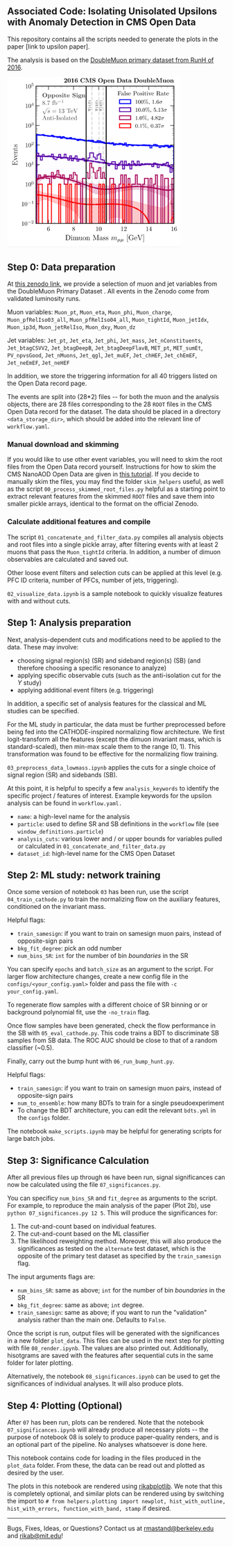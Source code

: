 ## Associated Code: Isolating Unisolated Upsilons with Anomaly Detection in CMS Open Data

This repository contains all the scripts needed to generate the plots in the paper [link to upsilon paper].

The analysis is based on the [DoubleMuon primary dataset from RunH of 2016](https://opendata.cern.ch/record/30555).

<img src="https://github.com/hep-lbdl/dimuonAD/blob/main/plots/png_render.png" alt="drawing" style="width:400px;"/>


## Step 0: Data preparation
At [this zenodo link](https://zenodo.org/records/14618719), we provide a selection of muon and jet variables from the DoubleMuon Primary Dataset . All events in the Zenodo come from validated luminosity runs. 

Muon variables: `Muon_pt`, `Muon_eta`, `Muon_phi`, `Muon_charge`, `Muon_pfRelIso03_all`, `Muon_pfRelIso04_all`, `Muon_tightId`, `Muon_jetIdx`, `Muon_ip3d`, `Muon_jetRelIso`, `Muon_dxy`, `Muon_dz`
 
Jet variables: `Jet_pt`, `Jet_eta`, `Jet_phi`, `Jet_mass`, `Jet_nConstituents`, `Jet_btagCSVV2`, `Jet_btagDeepB`, `Jet_btagDeepFlavB`, `MET_pt`, `MET_sumEt`, `PV_npvsGood`, `Jet_nMuons`, `Jet_qgl`, `Jet_muEF`, `Jet_chHEF`, `Jet_chEmEF`, `Jet_neEmEF`, `Jet_neHEF`

In addition, we store the triggering information for all 40 triggers listed on the Open Data record page. 
    
The events are split into (28*2) files -- for both the muon and the analysis objects, there are 28 files corresponding to the 28 `ROOT` files in the CMS Open Data record for the dataset. The data should be placed in a directory `<data_storage_dir>`, which should be added into the relevant line of `workflow.yaml`.

### Manual download and skimming
    
If you would like to use other event variables, you will need to skim the root files from the Open Data record yourself. Instructions for how to skim the CMS NanoAOD Open Data are given in [this tutorial](https://opendata.cern.ch/docs/cms-getting-started-nanoaod). If you decide to manually skim the files, you may find the folder `skim_helpers` useful, as well as the script `00_process_skimmed_root_files.py` helpful as a starting point to extract relevant features from the skimmed `ROOT` files and save them into smaller pickle arrays, identical to the format on the official Zenodo.

### Calculate additional features and compile
The script `01_concatenate_and_filter_data.py` compiles all analysis objects and root files into a single pickle array, after filtering events with at least 2 muons that pass the `Muon_tightId` criteria. In addition, a number of dimuon observables are calculated and saved out.

Other loose event filters and selection cuts can be applied at this level (e.g. PFC ID criteria, number of PFCs, number of jets, triggering).

 `02_visualize_data.ipynb` is a sample notebook to quickly visualize features with and without cuts.

## Step 1: Analysis preparation
Next, analysis-dependent cuts and modifications need to be applied to the data. These may involve:

- choosing signal region(s) (SR) and sideband region(s) (SB) (and therefore choosing a specific resonance to analyze)
- applying specific observable cuts (such as the anti-isolation cut for the $\Upsilon$ study)
- applying additional event filters (e.g. triggering)

In addition, a specific set of analysis features for the classical and ML studies can be specified. 

For the ML study in particular, the data must be further preprocessed before being fed into the CATHODE-inspired normalizing flow architecture. We first logit-transform all the features (except the dimuon invariant mass, which is standard-scaled), then min-max scale them to the range (0, 1). This transformation was found to be effective for the normalizing flow training. 

`03_preprocess_data_lowmass.ipynb` applies the cuts for a single choice of signal region (SR) and sidebands (SB).

At this point, it is helpful to specify a few `analysis_keywords` to identify the specific project / features of interest. Example keywords for the upsilon analysis can be found in `workflow.yaml.` 
- `name`: a high-level name for the analysis
- `particle`: used to define SR and SB definitions in the `workflow` file (see `window_definitions.particle`)
- `analysis_cuts`: various lower and / or upper bounds for variables pulled or calculated in `01_concatenate_and_filter_data.py`
- `dataset_id`: high-level name for the CMS Open Dataset

## Step 2: ML study: network training

Once some version of notebook `03` has been run, use the script `04_train_cathode.py` to train the normalizing flow on the auxiliary features, conditioned on the invariant mass.

Helpful flags:
- `train_samesign`: if you want to train on samesign muon pairs, instead of opposite-sign pairs
- `bkg_fit_degree`: pick an odd number
- `num_bins_SR`: `int` for the number of bin *boundaries* in the SR

You can specify `epochs` and `batch_size` as an argument to the script. For larger flow architecture changes, create a new config file in the `configs/<your_config.yaml>` folder and pass the file with `-c your_config.yaml`.

To regenerate flow samples with a different choice of SR binning or or background polynomial fit, use the `-no_train` flag.

Once flow samples have been generated, check the flow performance in the SB with `05_eval_cathode.py`. This code trains a BDT to discriminate SB samples from SB data. The ROC AUC should be close to that of a random classifier (~0.5).

Finally, carry out the bump hunt with `06_run_bump_hunt.py`. 

Helpful flags:
- `train_samesign`: if you want to train on samesign muon pairs, instead of opposite-sign pairs
- `num_to_ensemble`: how many BDTs to train for a single pseudoexperiment
- To change the BDT architecture, you can edit the relevant `bdts.yml` in the `configs` folder.

The notebook `make_scripts.ipynb` may be helpful for generating scripts for large batch jobs.

## Step 3: Significance Calculation

After all previous files up through `06` have been run, signal significances can now be calculated using the file `07_significances.py`.  

You can specificy `num_bins_SR` and `fit_degree` as arguments to the script. For example, to reproduce the main analysis of the paper (Plot 2b), use `python 07_significances.py 12 5`. This will produce the significances for:
1. The cut-and-count based on individual features.
2. The cut-and-count based on the ML classifier
3. The likelihood reweighting method.
Moreover, this will also produce the significances as tested on the `alternate` test dataset, which is the opposite of the primary test dataset as specified by the `train_samesign` flag.

The input arguments flags are:
- `num_bins_SR`: same as above; `int` for the number of bin *boundaries* in the SR
- `bkg_fit_degree`: same as above; `int` degree.
- `train_samesign`: same as above; if you want to run the "validation" analysis rather than the main one. Defaults to `False`. 

Once the script is run, output files will be generated with the significances in a new folder `plot_data`. This files can be used in the next step for plotting with file `08_render.ipynb`. The values are also printed out. Additionally, hisotgrams are saved with the features after sequential cuts in the same folder for later plotting.

Alternatively, the notebook `08_significances.ipynb` can be used to get the significances of individual analyses. It will also produce plots.



## Step 4: Plotting (Optional)

After `07` has been run, plots can be rendered. Note that the notebook `07_significances.ipynb` will already produce all necessary plots -- the purpose of notebook 08 is solely to produce paper-quality renders, and is an optional part of the pipeline. No analyses whatsoever is done here.

This notebook contains code for loading in the files produced in the `plot_data` folder. From these, the data can be read out and plotted as desired by the user.

The plots in this notebook are rendered using [rikabplotlib](https://github.com/rikab/rikabplotlib). We note that this is completely optional, and similar plots can be rendered using by switching the import to `# from helpers.plotting import newplot, hist_with_outline, hist_with_errors, function_with_band, stamp` if desired.


___

Bugs, Fixes, Ideas, or Questions? Contact us at rmastand@berkeley.edu and rikab@mit.edu!

